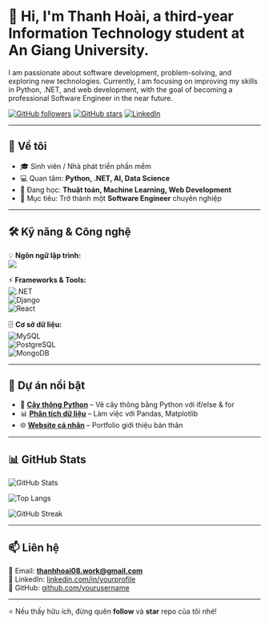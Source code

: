 # 👋 Hi, I'm Thanh Hoài, a third-year Information Technology student at An Giang University.
I am passionate about software development, problem-solving, and exploring new technologies. Currently, I am focusing on improving my skills in Python, .NET, and web development, with the goal of becoming a professional Software Engineer in the near future.


[![GitHub followers](https://img.shields.io/github/followers/yourusername?style=social)](https://github.com/yourusername)
[![GitHub stars](https://img.shields.io/github/stars/yourusername?style=social)](https://github.com/yourusername)
[![LinkedIn](https://img.shields.io/badge/LinkedIn-blue?logo=linkedin&logoColor=white)](https://linkedin.com/in/yourprofile)

---

## 🚀 Về tôi  
- 🎓 Sinh viên / Nhà phát triển phần mềm  
- 💻 Quan tâm: **Python, .NET, AI, Data Science**  
- 🌱 Đang học: **Thuật toán, Machine Learning, Web Development**  
- 🎯 Mục tiêu: Trở thành một **Software Engineer** chuyên nghiệp  

---

## 🛠️ Kỹ năng & Công nghệ  

💡 **Ngôn ngữ lập trình:**  
<img src="https://skillicons.dev/icons?i=python,java,cs,c,cpp&perline=5" />

⚡ **Frameworks & Tools:**  
![.NET](https://img.shields.io/badge/.NET-512BD4?logo=dotnet&logoColor=white)  
![Django](https://img.shields.io/badge/Django-092E20?logo=django&logoColor=white)  
![React](https://img.shields.io/badge/React-20232A?logo=react&logoColor=61DAFB)  

🗄️ **Cơ sở dữ liệu:**  
![MySQL](https://img.shields.io/badge/MySQL-4479A1?logo=mysql&logoColor=white)  
![PostgreSQL](https://img.shields.io/badge/PostgreSQL-336791?logo=postgresql&logoColor=white)  
![MongoDB](https://img.shields.io/badge/MongoDB-47A248?logo=mongodb&logoColor=white)  

---

## 📌 Dự án nổi bật  
- 🌲 **[Cây thông Python](https://github.com/yourusername/repo)** – Vẽ cây thông bằng Python với if/else & for  
- 📊 **[Phân tích dữ liệu](https://github.com/yourusername/repo)** – Làm việc với Pandas, Matplotlib  
- 🌐 **[Website cá nhân](https://github.com/yourusername/repo)** – Portfolio giới thiệu bản thân  

---

## 📊 GitHub Stats  

![GitHub Stats](https://github-readme-stats.vercel.app/api?username=yourusername&show_icons=true&theme=radical)  

![Top Langs](https://github-readme-stats.vercel.app/api/top-langs/?username=yourusername&layout=compact&theme=radical)  

![GitHub Streak](https://github-readme-streak-stats.herokuapp.com?user=yourusername&theme=radical&hide_border=false)  

---

## 📫 Liên hệ  
📧 Email: **thanhhoai08.work@gmail.com**  
💼 LinkedIn: [linkedin.com/in/yourprofile](https://linkedin.com/in/yourprofile)  
🐙 GitHub: [github.com/yourusername](https://github.com/yourusername)  

---

⭐ Nếu thấy hữu ích, đừng quên **follow** và **star** repo của tôi nhé!
